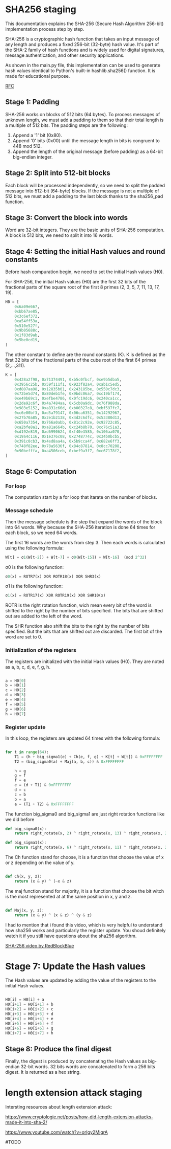 # SHA256 staging

This documentation explains the SHA-256 (Secure Hash Algorithm 256-bit) implementation process step by step.

SHA-256 is a cryptographic hash function that takes an input message of any length and produces a fixed 256-bit (32-byte) hash value. It's part of the SHA-2 family of hash functions and is widely used for digital signatures, message authentication, and other security applications.

As shown in the main.py file, this implementation can be used to generate hash values identical to Python's built-in hashlib.sha256() function. It is made for educational purpose.

[RFC](https://datatracker.ietf.org/doc/html/rfc6234)

## Stage 1: Padding

SHA-256 works on blocks of 512 bits (64 bytes). To process messages of unknown length,
we must add a padding to them so that their total length is a multiple of 512 bits.
The padding steps are the following:
1. Append a '1' bit (0x80).
2. Append '0' bits (0x00) until the message length in bits is congruent to 448 mod 512.
3. Append the length of the original message (before padding) as a 64-bit big-endian integer.

## Stage 2: Split into 512-bit blocks

Each block will be processed independently, so we need to split the padded message into 512-bit (64-byte) blocks.
If the message is not a multiple of 512 bits, we must add a padding to the last block thanks to the sha256_pad function.

## Stage 3: Convert the block into words

Word are 32-bit integers. They are the basic units of SHA-256 computation.
A block is 512 bits, we need to split it into 16 words.


## Stage 4: Setting the initial Hash values and round constants
Before hash compuration begin, we need to set the initial Hash values (H0).

For SHA-256, the initial Hash values (H0) are the first 32 bits of the fractional parts of the square root of the first 8 primes (2, 3, 5, 7, 11, 13, 17, 19).

```python
H0 = [
    0x6a09e667,
    0xbb67ae85,
    0x3c6ef372,
    0xa54ff53a,
    0x510e527f,
    0x9b05688c,
    0x1f83d9ab,
    0x5be0cd19,
]
``` 

The other constant to define are the round constants (K).
K is defined as the first 32 bits of the fractional parts of the cube root of the first 64 primes (2,...,311).

``` python
K = [
    0x428a2f98, 0x71374491, 0xb5c0fbcf, 0xe9b5dba5,
    0x3956c25b, 0x59f111f1, 0x923f82a4, 0xab1c5ed5,
    0xd807aa98, 0x12835b01, 0x243185be, 0x550c7dc3,
    0x72be5d74, 0x80deb1fe, 0x9bdc06a7, 0xc19bf174,
    0xe49b69c1, 0xefbe4786, 0x0fc19dc6, 0x240ca1cc,
    0x2de92c6f, 0x4a7484aa, 0x5cb0a9dc, 0x76f988da,
    0x983e5152, 0xa831c66d, 0xb00327c8, 0xbf597fc7,
    0xc6e00bf3, 0xd5a79147, 0x06ca6351, 0x14292967,
    0x27b70a85, 0x2e1b2138, 0x4d2c6dfc, 0x53380d13,
    0x650a7354, 0x766a0abb, 0x81c2c92e, 0x92722c85,
    0xa2bfe8a1, 0xa81a664b, 0xc24b8b70, 0xc76c51a3,
    0xd192e819, 0xd6990624, 0xf40e3585, 0x106aa070,
    0x19a4c116, 0x1e376c08, 0x2748774c, 0x34b0bcb5,
    0x391c0cb3, 0x4ed8aa4a, 0x5b9cca4f, 0x682e6ff3,
    0x748f82ee, 0x78a5636f, 0x84c87814, 0x8cc70208,
    0x90befffa, 0xa4506ceb, 0xbef9a3f7, 0xc67178f2,
]
```

## Stage 6: Computation

### For loop

The computation start by a for loop that itarate on the number of blocks. 

### Message schedule
Then the message schedule is the step that expand the words of the block into 64 words. Why
because the SHA-256 iteration is done 64 times for each block, so we need 64 words.

The first 16 words are the words from step 3. Then each words is calculated using the following formula:

``` python
W[t] = σ1(W[t-2]) + W[t-7] + σ0(W[t-15]) + W[t-16]  (mod 2^32)
```
σ0 is the following function:

``` python
σ0(x) = ROTR7(x) XOR ROTR18(x) XOR SHR3(x)
```
σ1 is the following function:
``` python
σ1(x) = ROTR17(x) XOR ROTR19(x) XOR SHR10(x)
```
ROTR is the right rotation function, wich mean every bit of the word is shifted to the right by the number 
of bits specified. The bits that are shifted out are added to the left of the word.

The SHR function also shift the bits to the right by the number of bits specified. But the bits that are 
shifted out are discarded. The first bit of the word are set to 0.

### Initialization of the registers

The registers are initialized with the initial Hash values (H0). They are noted as a, b, c, d, e, f, g, h.

``` python

a = H0[0]
b = H0[1]
c = H0[2]
d = H0[3]
e = H0[4]
f = H0[5]
g = H0[6]
h = H0[7]
```

### Register update

In this loop, the registers are updated 64 times with the following formula:

``` python

for t in range(64):
    T1 = (h + big_sigma1(e) + Ch(e, f, g) + K[t] + W[t]) & 0xFFFFFFFF
    T2 = (big_sigma0(a) + Maj(a, b, c)) & 0xFFFFFFFF

    h = g
    g = f
    f = e
    e = (d + T1) & 0xFFFFFFFF
    d = c
    c = b
    b = a
    a = (T1 + T2) & 0xFFFFFFFF
```

The function big_sigma0 and big_sigma1 are just right rotation functions like we did before

``` python
def big_sigma0(x):
    return right_rotate(x, 2) ^ right_rotate(x, 13) ^ right_rotate(x, 22)
```

``` python
def big_sigma1(x):
    return right_rotate(x, 6) ^ right_rotate(x, 11) ^ right_rotate(x, 25)
```

The Ch function stand for choose, it is a function that choose the value of x or z depending on the value of y.

``` python

def Ch(x, y, z):
    return (x & y) ^ (~x & z)
```

The maj function stand for majority, it is a function that choose the bit witch is the most represented at 
at the same position in x, y and z.

``` python

def Maj(x, y, z):
    return (x & y) ^ (x & z) ^ (y & z)
```

I had to mention that i found this video, which is very helpful to understand how sha256 works and particularly the register update. You shoud definitely watch it if you still have questions about the sha256 algorithm.

[SHA-256 video by RedBlockBlue](https://www.youtube.com/watch?v=orIgy2MjqrA)

# Stage 7: Update the Hash values

The Hash values are updated by adding the value of the registers to the initial Hash values.

``` python

H0[i] = H0[i] + a
H0[i+1] = H0[i+1] + b
H0[i+2] = H0[i+2] + c
H0[i+3] = H0[i+3] + d
H0[i+4] = H0[i+4] + e
H0[i+5] = H0[i+5] + f
H0[i+6] = H0[i+6] + g
H0[i+7] = H0[i+7] + h
```

## Stage 8: Produce the final digest

Finally, the digest is produced by concatenating the Hash values as big-endian 32-bit words.
32 bits words are concatenated to form a 256 bits digest. It is returned as a hex string.


# length extension attack staging

Intersting resources about length extension attack:

https://www.cryptologie.net/posts/how-did-length-extension-attacks-made-it-into-sha-2/

https://www.youtube.com/watch?v=orIgy2MjqrA


#TODO